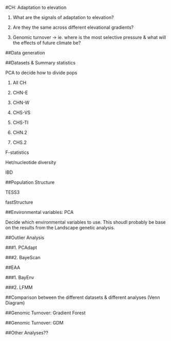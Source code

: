 #CH: Adaptation to elevation

1. What are the signals of adaptation to elevation? 

2. Are they the same across different elevational gradients? 

3. Genomic turnover -> ie. where is the most selective pressure & what will the effects of future climate be?


##Data generation


##Datasets & Summary statistics

PCA to decide how to divide pops

1. All CH

2. CHN-E

3. CHN-W

4. CHS-VS

5. CHS-TI

6. CHN.2

7. CHS.2

F-statistics

Het/nucleotide diversity

IBD


##Population Structure

TESS3


fastStructure



##Environmental variables: PCA

Decide which environmental variables to use. This shoudl probably be base on the results from the Landscape genetic analysis. 


##Outlier Analysis

###1. PCAdapt



###2. BayeScan



##EAA

###1. BayEnv


###2. LFMM



##Comparison between the different datasets & different analyses (Venn Diagram)





##Genomic Turnover: Gradient Forest






##Genomic Turnover: GDM






##Other Analyses??
